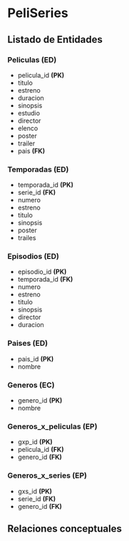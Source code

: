 


# PeliSeries

## Listado de Entidades

### Peliculas **(ED)**

- pelicula_id **(PK)**
- titulo
- estreno
- duracion
- sinopsis
- estudio
- director
- elenco
- poster
- trailer
- pais **(FK)**

### Temporadas **(ED)**

- temporada_id **(PK)**
- serie_id **(FK)**
- numero
- estreno
- titulo
- sinopsis
- poster
- trailes

### Episodios **(ED)**

- episodio_id **(PK)**
- temporada_id **(FK)**
- numero
- estreno
- titulo
- sinopsis
- director
- duracion

### Paises **(ED)**

- pais_id **(PK)**
- nombre


### Generos **(EC)**

- genero_id **(PK)**
- nombre

### Generos_x_peliculas **(EP)**

- gxp_id **(PK)**
- pelicula_id **(FK)**
- genero_id **(FK)**


### Generos_x_series **(EP)**

- gxs_id **(PK)**
- serie_id **(FK)**
- genero_id **(FK)**


## Relaciones conceptuales









